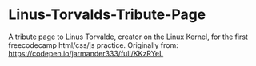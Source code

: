 # Linus-Torvalds-Tribute-Page
A tribute page to Linus Torvalde, creator on the Linux Kernel, for the first freecodecamp html/css/js practice.  Originally from: https://codepen.io/jarmander333/full/KKzRYeL
